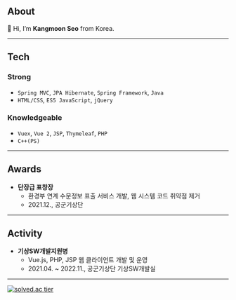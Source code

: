 ## About
👋 Hi, I’m **Kangmoon Seo** from Korea. 

---
## Tech
### Strong
- `Spring MVC`, `JPA Hibernate`, `Spring Framework`, `Java`
- `HTML/CSS`, `ES5 JavaScript`, `jQuery`
  
### Knowledgeable
- `Vuex`, `Vue 2`, `JSP`, `Thymeleaf`, `PHP`
- `C++(PS)`

---
## Awards
- **단장급 표창장**
  - 환경부 연계 수문정보 표출 서비스 개발, 웹 시스템 코드 취약점 제거
  - 2021.12., 공군기상단

---
## Activity
- **기상SW개발지원병**
  - Vue.js, PHP, JSP 웹 클라이언트 개발 및 운영
  - 2021.04. ~ 2022.11., 공군기상단 기상SW개발실
  
--- 
[![solved.ac tier](http://mazassumnida.wtf/api/v2/generate_badge?boj=70002467)](https://solved.ac/70002467)


